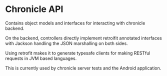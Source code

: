 Chronicle API
===============

Contains object models and interfaces for interacting with chronicle backend.

On the backend, controllers directly implement retroifit annotated interfaces with Jackson handling the JSON marshalling on both sides.

Using retrofit makes it to generate typesafe clients for making RESTful requests in JVM based languages.

This is currently used by chronicle server tests and the Android application.